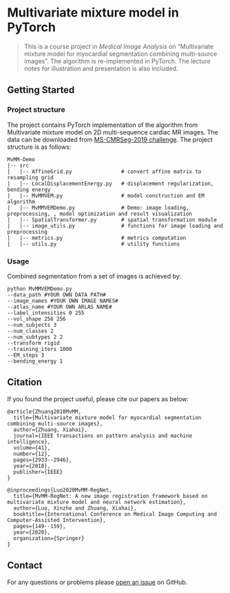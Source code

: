 # Multivariate mixture model in PyTorch

>This is a course project in *Medical Image Analysis* on “Multivariate mixture model for myocardial segmentation combining multi-source images”. The algorithm is re-implemented in PyTorch. The lecture notes for illustration and presentation is also included.

## Getting Started

### Project structure

The project contains PyTorch implementation of the algorithm from Multivariate mixture model on 2D multi-sequence cardiac MR images. The data can be downloaded from [MS-CMRSeg-2019 challenge](https://zmiclab.github.io/projects/mscmrseg19/). The project structure is as follows:

```
MvMM-Demo
|-- src
|	|-- AffineGrid.py                # convert affine matrix to resampling grid
|	|-- LocalDisplacementEnergy.py   # displacement regularization, bending energy
|	|-- MvMMVEM.py                   # model construction and EM algorithm
|	|-- MvMMVEMDemo.py               # Demo: image loading, preprocessing, , model optimization and result visualization
|	|-- SpatialTransformer.py        # spatial transformation module
|   |-- image_utils.py               # functions for image loading and preprocessing
|   |-- metrics.py                   # metrics computation
|   |-- utils.py                     # utility functions
```

### Usage

Combined segmentation from a set of images is achieved by:

```
python MvMMVEMDemo.py 
--data_path #YOUR OWN DATA PATH# 
--image_names #YOUR OWN IMAGE NAMES# 
--atlas_name #YOUR OWN ARLAS NAME# 
--label_intensities 0 255 
--vol_shape 256 256 
--num_subjects 3 
--num_classes 2 
--num_subtypes 2 2 
--transform rigid 
--training_iters 1000 
--EM_steps 3
--bending_energy 1
```

## Citation

If you found the project useful, please cite our papers as below:

```
@article{Zhuang2018MvMM,
  title={Multivariate mixture model for myocardial segmentation combining multi-source images},
  author={Zhuang, Xiahai},
  journal={IEEE transactions on pattern analysis and machine intelligence},
  volume={41},
  number={12},
  pages={2933--2946},
  year={2018},
  publisher={IEEE}
}

@inproceedings{Luo2020MvMM-RegNet,
  title={MvMM-RegNet: A new image registration framework based on multivariate mixture model and neural network estimation},
  author={Luo, Xinzhe and Zhuang, Xiahai},
  booktitle={International Conference on Medical Image Computing and Computer-Assisted Intervention},
  pages={149--159},
  year={2020},
  organization={Springer}
}
```

## Contact

For any questions or problems please [open an issue](https://github.com/xzluo97/MvMM-Demo/issues/new) on GitHub.